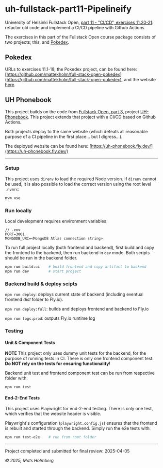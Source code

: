 # uh-fullstack-part11-Pipelineify

University of Helsinki Fullstack Open, [part 11 - "CI/CD", exercises 11.20-21](https://fullstackopen.com/en/part11/expanding_further#exercises-11-19-11-21): refactor old code and implement a CI/CD pipeline with Github Actions.

The exercises in this part of the Fullstack Open course package consists of two projects; this, and [Pokedex](https://github.com/mattekholm/full-stack-open-pokedex).

## Pokedex

URLs to exercises 11.1-18, the Pokedex project, can be found here: [https://github.com/mattekholm/full-stack-open-pokedex](https://github.com/mattekholm/full-stack-open-pokedex), and the website [here](https://full-stack-open-pokedex-thrumming-field-9516.fly.dev/).

## UH Phonebook

This project builds on the code from [Fullstack Open, part 3](https://fullstackopen.com/en/part3), project [UH-Phonebook](https://github.com/mattekholm/fullstackopen-phonebook-2024). This project extends that project with a CI/CD based on Github Actions.

Both projects deploy to the same website (which defeats all reasonable purpose of a CI pipeline in the first place... but I digress...).

The deployed website can be found here: [https://uh-phonebook.fly.dev/](https://uh-phonebook.fly.dev/)

---

### Setup

This project uses `direnv` to load the required Node version. If `direnv` cannot be used, it is also possible to load the correct version using the root level `.nvmrc`:

```bash
nvm use
```

### Run locally

Local development requires environment variables:

```env
// .env
PORT=3001
MONGODB_URI=<MongoDB Atlas connection string>
```

To run full project locally (both frontend and backend), first build and copy the frontend to the backend, then run backend in `dev` mode. Both scripts should be run in the backend folder.

```bash
npm run build:ui    # build frontend and copy artifact to backend
npm run dev         # start project
```

### Backend build & deploy scipts

`npm run deploy`: deploys current state of backend (including eventual frontend _dist_ folder to Fly.io).

`npm run deploy:full`: builds and deploys frontend and backend to Fly.io

`npm run logs:prod`: outputs Fly.io runtime log

### Testing

#### Unit & Component Tests

**NOTE** This project only uses dummy unit tests for the backend, for the purpose of running tests in CI. There is only one frontend component test.  **Do NOT rely on the tests for ensuring functionality!**

Backend unit test and frontend component test can be run from respective folder with:

`npm run test`

#### End-2-End Tests

This project uses Playwright for end-2-end testing. There is only one test, which verifies that the website header is visible.

Playwright's configuration (`playwright.config.js`) ensures that the frontend is rebuilt and started through the backend. Simply run the e2e tests with:

```bash
npm run test-e2e    # run from root folder
```

---

Project completed and submitted for final review: 2025-04-05

*&copy; 2025, Mats Holmberg*

